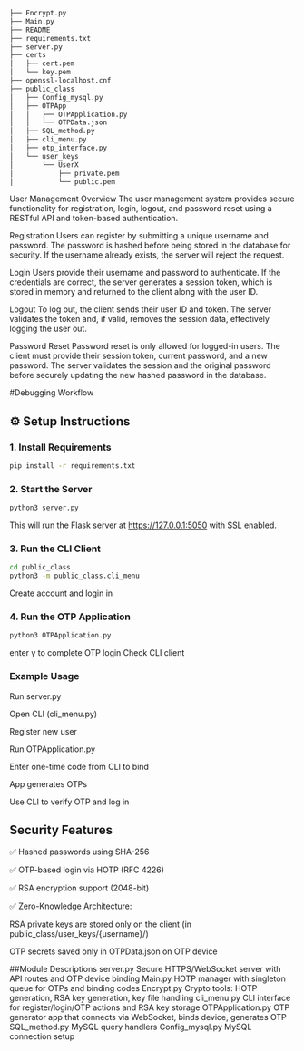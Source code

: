 ```bash
├── Encrypt.py
├── Main.py
├── README
├── requirements.txt
├── server.py    
├── certs
│   ├── cert.pem
│   └── key.pem
├── openssl-localhost.cnf
├── public_class
│   ├── Config_mysql.py
│   ├── OTPApp
│   │   ├── OTPApplication.py
│   │   └── OTPData.json
│   ├── SQL_method.py
│   ├── cli_menu.py
│   ├── otp_interface.py
│   └── user_keys
│       └── UserX
│           ├── private.pem
│           └── public.pem
```
User Management Overview
The user management system provides secure functionality for registration, login, logout, and password reset using a RESTful API and token-based authentication.

Registration
Users can register by submitting a unique username and password. The password is hashed before being stored in the database for security. If the username already exists, the server will reject the request.

Login
Users provide their username and password to authenticate. If the credentials are correct, the server generates a session token, which is stored in memory and returned to the client along with the user ID.

Logout
To log out, the client sends their user ID and token. The server validates the token and, if valid, removes the session data, effectively logging the user out.

Password Reset
Password reset is only allowed for logged-in users. The client must provide their session token, current password, and a new password. The server validates the session and the original password before securely updating the new hashed password in the database.

#Debugging Workflow

## ⚙️ Setup Instructions
### 1. Install Requirements
```bash
pip install -r requirements.txt
```

### 2. Start the Server

```bash
python3 server.py
```
This will run the Flask server at https://127.0.0.1:5050 with SSL enabled.

### 3. Run the CLI Client
```bash
cd public_class
python3 -m public_class.cli_menu
```
Create account and login in

### 4. Run the OTP Application
```bash
python3 OTPApplication.py
```
enter y to complete OTP login
Check CLI client

### Example Usage
Run server.py

Open CLI (cli_menu.py)

Register new user

Run OTPApplication.py

Enter one-time code from CLI to bind

App generates OTPs

Use CLI to verify OTP and log in

## Security Features
✅ Hashed passwords using SHA-256

✅ OTP-based login via HOTP (RFC 4226)

✅ RSA encryption support (2048-bit)

✅ Zero-Knowledge Architecture:

RSA private keys are stored only on the client (in public_class/user_keys/{username}/)

OTP secrets saved only in OTPData.json on OTP device

##Module Descriptions
server.py	        Secure HTTPS/WebSocket server with API routes and OTP device binding
Main.py	HOTP        manager with singleton queue for OTPs and binding codes
Encrypt.py	        Crypto tools: HOTP generation, RSA key generation, key file handling
cli_menu.py	        CLI interface for register/login/OTP actions and RSA key storage
OTPApplication.py	OTP generator app that connects via WebSocket, binds device, generates OTP
SQL_method.py	    MySQL query handlers
Config_mysql.py 	MySQL connection setup